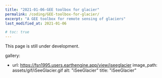 ```yaml
---
title: "2021-01-06-GEE toolbox for glacier"
permalink: /coding/GEE-toolbox-for-glacier/
excerpt: "A GEE toolbox for remote sensing of glaciers"
last_modified_at: 2021-01-06

# toc: true
---
```

This page is still under development.

gallery:
  - url: https://fsn1995.users.earthengine.app/view/iseeglacier
    image_path: assets/gif/iSeeGlacier.gif
    alt: "iSeeGlacier"
    title: "iSeeGlacier"
